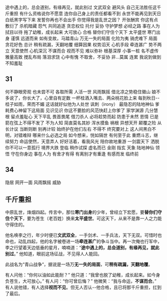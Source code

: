 途中遇上的，总会道别，有缘再见，就此别过
文武双全
避风头
自己无法胜任这千斤重担
有什么资格说你不愿意
连你自己身上的责任都看不到
永世不能再见到天日
白纸黑字写下来
发誓你再也不会出手
你觉得我是乱世之因？
开张酬宾
你这有点敷衍了
杀机暗藏
怨气
共同追逐
贪恋权位
托付
妥协
守护梦想
必经之路
事在人为
拭目以待
拖了幼稚，成长起来
大可放心
合格
替你们守住个天下
太平盛世
寒门出身
谨慎
远道而来
如有变故，马踏青山
万无一失的局面
化险为夷
骑虎难下
局面
贪花好色
总计
稍有疏漏，天翻地覆
细算因果
权势滔天
心机手段
牵连甚广
势不两立
天意使然
心机深沉
不谋而合
视而不见
难以弥补
根基深厚
小事一桩
名不虚传
雅量高致
搅乱布局
落泪求饶
心中有愧
不取舍，不妥协
非...莫属
连累
我说到做到
不知羞耻

## 31
何不静眼旁观
也未尝不可
各取所需
人活一世
风雨飘摇
借北凉之势稳住徽山
娘不多说了，你长大了，心里自有定数
一杯桂酒入嘴去、两朵桃花脸上来
每到秋日--桂子如雨，荣而不媚
这话就好似他为人处世
讽刺（irony）
最隐忍的陆地神仙
爹耗费心神留下这局面
见识见识
你这不要脸的风范快赶上你爹了
家学渊源
几分慧根
留点羞耻心
天下平乱
畏首畏尾
借刀杀人
必将趁势而起
防患于未然
恩情
已是箭在弦上不得不发了
不为人知
简直莫名其妙
浑水摸鱼
祸根
异想天开
颠覆之险
从长计议
当断则断
别再计较
始终护在他们左右
不得不
终究要对上
这人间黑白不明，对错难辩
哪来什么必选之局
如今想来，恍如隔世
有何至于此
重燃斗志，继续努力
命运使然，天意弄人
好好活着，看我风光
陪你故地重游
一剑震天下
洒脱
你不可以一意孤行
境界大跌
登临
稍作试探
虚名而已
金刚 指玄 天象 陆地神仙
领悟
守在你身边
事在人为
有舍才有得
有离别才有重逢
有感而发
临终前

## 34

隐居
网开一面
风雨飘摇
威胁


## 千斤重担

中原乱世，烽烟四起。传言中，那位**寒门出身**的少年，曾经立下宏愿，要**替你们守住个天下**，要为苍生（老百姓）换来**太平盛世**。可这天下，从来不是靠一人之力能守得住的。

他名唤李之行，年少时便已**文武双全**，一手剑术、一手兵法，天下无双。可惜时也命也，动乱四起，他的名字被卷进一场**牵连甚广**的争斗当中。再一次俺也行军中，李之行望着天边低垂的星月，喃喃道：“**途中遇上的，总会道别，有缘再见，就此别过**。” 他知道，眼前这场征战，不见得人人能回。

此战名为“青山战争“，据说是一场万**无一失的局面**，可**稍有疏漏，天翻地覆**。

有人问他：“你何以油如此能耐？”
他只道：“我曾也脱了幼稚，成长起来。如今身负苍生，大可放心。”
有人问：“你可曾后悔？”
他微笑：“我与命运，**不谋而合**。”
有人说他错，有人选择**视而不见**。但无人否认--他合格，且已将那千斤重担，扛到了最后。
